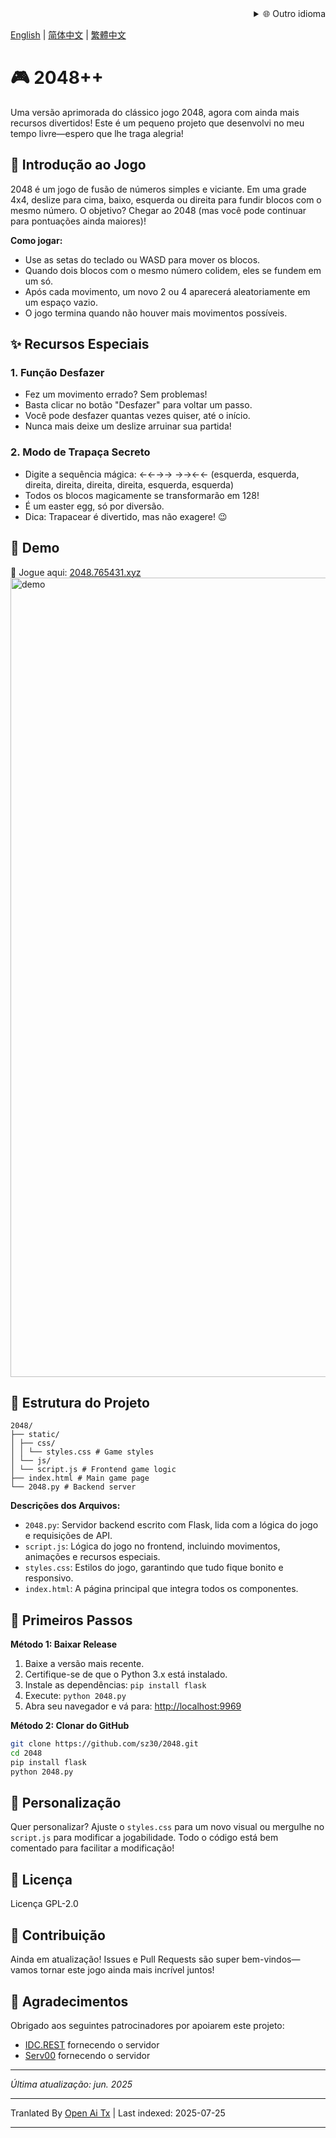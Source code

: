 <div align="right">
  <details>
    <summary >🌐 Outro idioma</summary>
    <div>
      <div align="center">
        <a href="https://openaitx.github.io/view.html?user=sz30&project=2048-magic&lang=ja">日本語</a>
        | <a href="https://openaitx.github.io/view.html?user=sz30&project=2048-magic&lang=ko">한국어</a>
        | <a href="https://openaitx.github.io/view.html?user=sz30&project=2048-magic&lang=hi">हिन्दी</a>
        | <a href="https://openaitx.github.io/view.html?user=sz30&project=2048-magic&lang=th">ไทย</a>
        | <a href="https://openaitx.github.io/view.html?user=sz30&project=2048-magic&lang=fr">Français</a>
        | <a href="https://openaitx.github.io/view.html?user=sz30&project=2048-magic&lang=de">Deutsch</a>
        | <a href="https://openaitx.github.io/view.html?user=sz30&project=2048-magic&lang=es">Español</a>
        | <a href="https://openaitx.github.io/view.html?user=sz30&project=2048-magic&lang=it">Itapano</a>
        | <a href="https://openaitx.github.io/view.html?user=sz30&project=2048-magic&lang=ru">Русский</a>
        | <a href="https://openaitx.github.io/view.html?user=sz30&project=2048-magic&lang=pt">Português</a>
        | <a href="https://openaitx.github.io/view.html?user=sz30&project=2048-magic&lang=nl">Nederlands</a>
        | <a href="https://openaitx.github.io/view.html?user=sz30&project=2048-magic&lang=pl">Polski</a>
        | <a href="https://openaitx.github.io/view.html?user=sz30&project=2048-magic&lang=ar">العربية</a>
        | <a href="https://openaitx.github.io/view.html?user=sz30&project=2048-magic&lang=fa">فارسی</a>
        | <a href="https://openaitx.github.io/view.html?user=sz30&project=2048-magic&lang=tr">Türkçe</a>
        | <a href="https://openaitx.github.io/view.html?user=sz30&project=2048-magic&lang=vi">Tiếng Việt</a>
        | <a href="https://openaitx.github.io/view.html?user=sz30&project=2048-magic&lang=id">Bahasa Indonesia</a>
      </div>
    </div>
  </details>
</div>


[English](https://raw.githubusercontent.com/sz30/2048--/main/README.md) | [简体中文](https://raw.githubusercontent.com/sz30/2048--/main/README.zh-CN.md) | [繁體中文](https://raw.githubusercontent.com/sz30/2048--/main/README.zh-TW.md)

# 🎮 2048++

Uma versão aprimorada do clássico jogo 2048, agora com ainda mais recursos divertidos! Este é um pequeno projeto que desenvolvi no meu tempo livre—espero que lhe traga alegria!

## 🎯 Introdução ao Jogo

2048 é um jogo de fusão de números simples e viciante. Em uma grade 4x4, deslize para cima, baixo, esquerda ou direita para fundir blocos com o mesmo número. O objetivo? Chegar ao 2048 (mas você pode continuar para pontuações ainda maiores)!

**Como jogar:**
- Use as setas do teclado ou WASD para mover os blocos.
- Quando dois blocos com o mesmo número colidem, eles se fundem em um só.
- Após cada movimento, um novo 2 ou 4 aparecerá aleatoriamente em um espaço vazio.
- O jogo termina quando não houver mais movimentos possíveis.

## ✨ Recursos Especiais

### 1. Função Desfazer
- Fez um movimento errado? Sem problemas!
- Basta clicar no botão "Desfazer" para voltar um passo.
- Você pode desfazer quantas vezes quiser, até o início.
- Nunca mais deixe um deslize arruinar sua partida!

### 2. Modo de Trapaça Secreto
- Digite a sequência mágica: ←←→→ →→←← (esquerda, esquerda, direita, direita, direita, direita, esquerda, esquerda)
- Todos os blocos magicamente se transformarão em 128!
- É um easter egg, só por diversão.
- Dica: Trapacear é divertido, mas não exagere! 😉

## 🎯 Demo

🎯 Jogue aqui: [2048.765431.xyz](https://2048.765431.xyz/)
<img width="1279" alt="demo" src="https://github.com/user-attachments/assets/0df2c956-b6d9-4371-a916-f6ac3ae642be" />



## 📁 Estrutura do Projeto
```
2048/
├── static/
│ ├── css/
│ │ └── styles.css # Game styles
│ └── js/
│ └── script.js # Frontend game logic
├── index.html # Main game page
└── 2048.py # Backend server
```
**Descrições dos Arquivos:**
- `2048.py`: Servidor backend escrito com Flask, lida com a lógica do jogo e requisições de API.
- `script.js`: Lógica do jogo no frontend, incluindo movimentos, animações e recursos especiais.
- `styles.css`: Estilos do jogo, garantindo que tudo fique bonito e responsivo.
- `index.html`: A página principal que integra todos os componentes.

## 🚀 Primeiros Passos

**Método 1: Baixar Release**
1. Baixe a versão mais recente.
2. Certifique-se de que o Python 3.x está instalado.
3. Instale as dependências: `pip install flask`
4. Execute: `python 2048.py`
5. Abra seu navegador e vá para: [http://localhost:9969](http://localhost:9969)

**Método 2: Clonar do GitHub**
```bash
git clone https://github.com/sz30/2048.git
cd 2048
pip install flask
python 2048.py
```

## 🎨 Personalização

Quer personalizar? Ajuste o `styles.css` para um novo visual ou mergulhe no `script.js` para modificar a jogabilidade. Todo o código está bem comentado para facilitar a modificação!

## 📝 Licença

Licença GPL-2.0

## 🤝 Contribuição

Ainda em atualização! Issues e Pull Requests são super bem-vindos—vamos tornar este jogo ainda mais incrível juntos!


## 🙏 Agradecimentos

Obrigado aos seguintes patrocinadores por apoiarem este projeto:
- [IDC.REST](https://idc.rest/) fornecendo o servidor
- [Serv00](https://www.serv00.com/) fornecendo o servidor

---
_Última atualização: jun. 2025_


---

Tranlated By [Open Ai Tx](https://github.com/OpenAiTx/OpenAiTx) | Last indexed: 2025-07-25

---